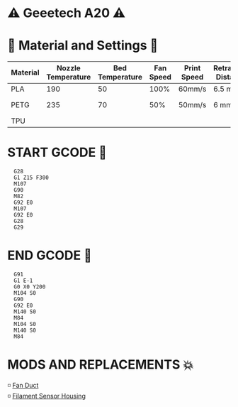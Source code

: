 # ⚠️ Geeetech A20 ⚠️

# 🔨 Material and Settings 🔧
Material | Nozzle Temperature | Bed Temperature | Fan Speed | Print Speed | Retraction Distance | Retraction Speed | Note And Problems
------------ | ------------- | ------------- | ------------- | ------------- | ------------- | ------------- | -------------
PLA | 190 | 50 | 100% | 60mm/s | 6.5 mm | 25mm/s | //
PETG | 235 | 70 | 50% | 50mm/s | 6 mm | 25mm/s | Little Stringing
TPU |  |  |  |  |  |  |


# START GCODE 🏁
```
  G28
  G1 Z15 F300
  M107
  G90
  M82
  G92 E0
  M107
  G92 E0
  G28
  G29
 ```
# END GCODE 🏁
```
  G91
  G1 E-1
  G0 X0 Y200
  M104 S0
  G90
  G92 E0
  M140 S0
  M84
  M104 S0
  M140 S0
  M84
  ```
  
# MODS AND REPLACEMENTS 💥
<p> 
  ◽ <a href ="https://www.thingiverse.com/thing:3910223">Fan Duct </a> <br>
  ◽ <a href ="https://www.thingiverse.com/thing:3151040">Filament Sensor Housing </a> <br>
 
  
</p>

